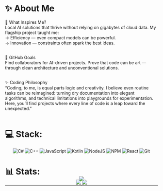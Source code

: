 # ✨ About Me<br>

🔮 What Inspires Me?<br>
Local AI solutions that thrive without relying on gigabytes of cloud data. My flagship project taught me:<br>
→ Efficiency — even compact models can be powerful.<br>
→ Innovation — constraints often spark the best ideas.<br><br>

🎯 GitHub Goals<br>
Find collaborators for AI-driven projects. Prove that code can be art — through clean architecture and unconventional solutions.<br><br>

✨ Coding Philosophy<br>
“Coding, to me, is equal parts logic and creativity. I believe even routine tasks can be reimagined: turning dry documentation into elegant algorithms, and technical limitations into playgrounds for experimentation. Here, you’ll find projects where every line of code is a leap toward the unexpected.”<br><br>

# 💻 Stack:
<div align="center">

  ![C#](https://img.shields.io/badge/c%23-%23239120.svg?style=for-the-badge&logo=csharp&logoColor=white) ![C++](https://img.shields.io/badge/c++-%2300599C.svg?style=for-the-badge&logo=c%2B%2B&logoColor=white) ![JavaScript](https://img.shields.io/badge/javascript-%23323330.svg?style=for-the-badge&logo=javascript&logoColor=%23F7DF1E) ![Kotlin](https://img.shields.io/badge/kotlin-%237F52FF.svg?style=for-the-badge&logo=kotlin&logoColor=white) ![NodeJS](https://img.shields.io/badge/node.js-6DA55F?style=for-the-badge&logo=node.js&logoColor=white) ![NPM](https://img.shields.io/badge/NPM-%23CB3837.svg?style=for-the-badge&logo=npm&logoColor=white) ![React](https://img.shields.io/badge/react-%2320232a.svg?style=for-the-badge&logo=react&logoColor=%2361DAFB) ![Git](https://img.shields.io/badge/git-%23F05033.svg?style=for-the-badge&logo=git&logoColor=white)

</div>

# 📊 Stats:

<div align="center" style="margin-top: -20px">

  <!-- Основная статистика и языки -->
  <a href="https://github.com/ActBotArt">
    <img src="https://github-readme-stats.vercel.app/api?username=ActBotArt&theme=dark&show_icons=true&hide_border=true&count_private=true&title_color=58A6FF&icon_color=58A6FF&text_color=FFFFFF&bg_color=00000000&card_width=450">
  </a>
  <a href="https://github.com/ActBotArt?tab=repositories">
    <img src="https://github-readme-stats.vercel.app/api/top-langs/?username=ActBotArt&theme=dark&layout=compact&hide_border=true&title_color=58A6FF&text_color=FFFFFF&bg_color=00000000&card_width=450">
  </a>

  <!-- Полоса активности (без верхнего отступа) -->
  <a href="https://github.com/ActBotArt" style="display: block; margin-top: -30px">
    <img src="https://github-readme-streak-stats.herokuapp.com/?user=ActBotArt&theme=dark&hide_border=true&background=00000000&fire=DD2727&currStreakLabel=58A6FF&ring=58A6FF&dates=58A6FF&sideNums=58A6FF&stroke=58A6FF50">
  </a>

</div>

---


<!-- Proudly created with GPRM ( https://gprm.itsvg.in ) -->
